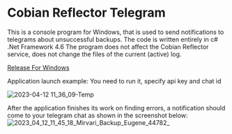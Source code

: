 # Cobian Reflector Telegram

This is a console program for Windows, that is used to send notifications to telegrams about unsuccessful backups. The code is written entirely in c# .Net Framework 4.6 The program does not affect the Cobian Reflector service, does not change the files of the current (active) log.

[Release For Windows](https://github.com/e-gaydarzhi-2077/Cobian_Reflector_Telegram/releases)

Application launch example:
You need to run it, specify api key and chat id

![2023-04-12 11_36_09-Temp](https://user-images.githubusercontent.com/107859162/231402924-2e6e492a-5845-4711-98c0-6991572556d2.png)

After the application finishes its work on finding errors, a notification should come to your telegram chat as shown in the screenshot below:
![2023_04_12_11_45_18_Mirvari_Backup_Eugene_44782_](https://user-images.githubusercontent.com/107859162/231404399-e7cfc2c9-4aac-491d-b0f6-fb8a83a47ca6.png)
